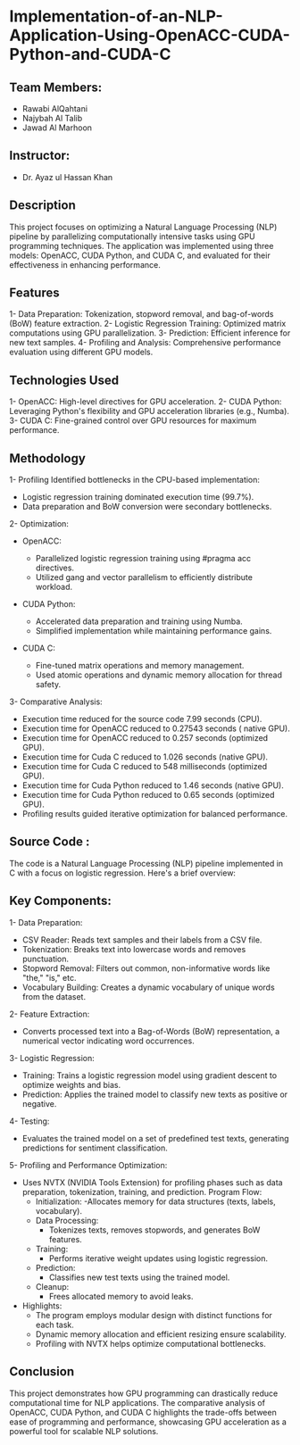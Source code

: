 # Implementation-of-an-NLP-Application-Using-OpenACC-CUDA-Python-and-CUDA-C

## Team Members:
- Rawabi AlQahtani
- Najybah Al Talib
- Jawad Al Marhoon

## Instructor: 
- Dr. Ayaz ul Hassan Khan

## Description 
This project focuses on optimizing a Natural Language Processing (NLP) pipeline by parallelizing computationally intensive tasks using GPU programming techniques. The application was implemented using three models: OpenACC, CUDA Python, and CUDA C, and evaluated for their effectiveness in enhancing performance.


## Features

1- Data Preparation: Tokenization, stopword removal, and bag-of-words (BoW) feature extraction.
2- Logistic Regression Training: Optimized matrix computations using GPU parallelization.
3- Prediction: Efficient inference for new text samples.
4- Profiling and Analysis: Comprehensive performance evaluation using different GPU models.


## Technologies Used

1- OpenACC: High-level directives for GPU acceleration.
2- CUDA Python: Leveraging Python's flexibility and GPU acceleration libraries (e.g., Numba).
3- CUDA C: Fine-grained control over GPU resources for maximum performance.

## Methodology

1- Profiling Identified bottlenecks in the CPU-based implementation:
- Logistic regression training dominated execution time (99.7%).
- Data preparation and BoW conversion were secondary bottlenecks.

2- Optimization:
- OpenACC:
  - Parallelized logistic regression training using #pragma acc directives.
  - Utilized gang and vector parallelism to efficiently distribute workload.

- CUDA Python:
  - Accelerated data preparation and training using Numba.
  - Simplified implementation while maintaining performance gains.

- CUDA C:
  - Fine-tuned matrix operations and memory management.
  - Used atomic operations and dynamic memory allocation for thread safety.

3- Comparative Analysis:
  - Execution time reduced for the source code  7.99 seconds (CPU).
  - Execution time for OpenACC reduced to 0.27543 seconds ( native GPU).
  - Execution time for OpenACC reduced to 0.257 seconds (optimized GPU).
  - Execution time for Cuda C reduced to  1.026 seconds (native GPU).
  - Execution time for Cuda C reduced to 548 milliseconds (optimized GPU).
  -  Execution time for Cuda Python reduced to  1.46 seconds (native GPU).
  - Execution time for Cuda Python reduced to 0.65 seconds (optimized GPU).
  - Profiling results guided iterative optimization for balanced performance.



## Source Code :

The code is a Natural Language Processing (NLP) pipeline implemented in C with a focus on logistic regression. Here's a brief overview:

## Key Components:
1- Data Preparation:
- CSV Reader: Reads text samples and their labels from a CSV file.
- Tokenization: Breaks text into lowercase words and removes punctuation.
- Stopword Removal: Filters out common, non-informative words like "the," "is," etc.
- Vocabulary Building: Creates a dynamic vocabulary of unique words from the dataset.

2- Feature Extraction:
- Converts processed text into a Bag-of-Words (BoW) representation, a numerical vector indicating word occurrences.

3- Logistic Regression:
- Training: Trains a logistic regression model using gradient descent to optimize weights and bias.
- Prediction: Applies the trained model to classify new texts as positive or negative.

4- Testing:
- Evaluates the trained model on a set of predefined test texts, generating predictions for sentiment classification.

5- Profiling and Performance Optimization:
- Uses NVTX (NVIDIA Tools Extension) for profiling phases such as data preparation, tokenization, training, and prediction.
Program Flow:
  - Initialization:
      -Allocates memory for data structures (texts, labels, vocabulary).
  - Data Processing:
      - Tokenizes texts, removes stopwords, and generates BoW features.
  - Training:
      - Performs iterative weight updates using logistic regression.
  - Prediction:
      - Classifies new test texts using the trained model.
  - Cleanup:
      - Frees allocated memory to avoid leaks.
- Highlights:
  - The program employs modular design with distinct functions for each task.
  - Dynamic memory allocation and efficient resizing ensure scalability.
  - Profiling with NVTX helps optimize computational bottlenecks.







## Conclusion

This project demonstrates how GPU programming can drastically reduce computational time for NLP applications. The comparative analysis of OpenACC, CUDA Python, and CUDA C highlights the trade-offs between ease of programming and performance, showcasing GPU acceleration as a powerful tool for scalable NLP solutions.

